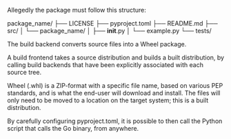 

Allegedly the package must follow this structure:

package_name/
├── LICENSE
├── pyproject.toml
├── README.md
├── src/
│   └── package_name/
│       ├── __init__.py
│       └── example.py
└── tests/


The build backend converts source files into a Wheel package.

A build frontend takes a source distribution and builds a built
distribution, by calling build backends that have been explicitly
associated with each source tree.

Wheel (.whl) is a ZIP-format with a specific file name, based on
various PEP standards, and is what the end-user will download and
install. The files will only need to be moved to a location on the
target system; this is a built distribution.

By carefully configuring pyproject.toml, it is possible to then call
the Python script that calls the Go binary, from anywhere.
